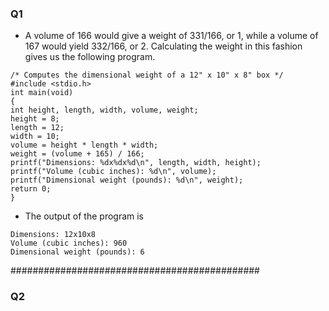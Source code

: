 ### Q1
- A volume of 166 would give a weight of 331/166, or 1, while a volume of 167 would yield 332/166, or 2. Calculating the weight in this fashion gives us the following program.
```
/* Computes the dimensional weight of a 12" x 10" x 8" box */
#include <stdio.h>
int main(void)
{
int height, length, width, volume, weight;
height = 8;
length = 12;
width = 10;
volume = height * length * width;
weight = (volume + 165) / 166;
printf("Dimensions: %dx%dx%d\n", length, width, height);
printf("Volume (cubic inches): %d\n", volume);
printf("Dimensional weight (pounds): %d\n", weight);
return 0;
}
```
- The output of the program is
```
Dimensions: 12x10x8
Volume (cubic inches): 960
Dimensional weight (pounds): 6
```
#############################################
### Q2
